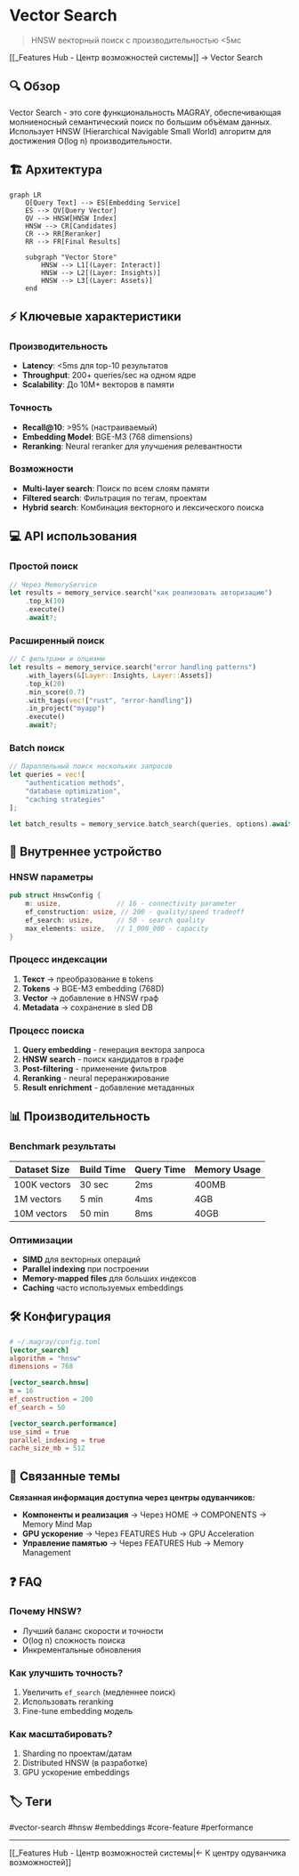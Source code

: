 # Vector Search

> HNSW векторный поиск с производительностью <5мс

[[_Features Hub - Центр возможностей системы]] → Vector Search

## 🔍 Обзор

Vector Search - это core функциональность MAGRAY, обеспечивающая молниеносный семантический поиск по большим объёмам данных. Использует HNSW (Hierarchical Navigable Small World) алгоритм для достижения O(log n) производительности.

## 🏗️ Архитектура

```mermaid
graph LR
    Q[Query Text] --> ES[Embedding Service]
    ES --> QV[Query Vector]
    QV --> HNSW[HNSW Index]
    HNSW --> CR[Candidates]
    CR --> RR[Reranker]
    RR --> FR[Final Results]
    
    subgraph "Vector Store"
        HNSW --> L1[(Layer: Interact)]
        HNSW --> L2[(Layer: Insights)]
        HNSW --> L3[(Layer: Assets)]
    end
```

## ⚡ Ключевые характеристики

### Производительность
- **Latency**: <5ms для top-10 результатов
- **Throughput**: 200+ queries/sec на одном ядре
- **Scalability**: До 10M+ векторов в памяти

### Точность
- **Recall@10**: >95% (настраиваемый)
- **Embedding Model**: BGE-M3 (768 dimensions)
- **Reranking**: Neural reranker для улучшения релевантности

### Возможности
- **Multi-layer search**: Поиск по всем слоям памяти
- **Filtered search**: Фильтрация по тегам, проектам
- **Hybrid search**: Комбинация векторного и лексического поиска

## 💻 API использования

### Простой поиск

```rust
// Через MemoryService
let results = memory_service.search("как реализовать авторизацию")
    .top_k(10)
    .execute()
    .await?;
```

### Расширенный поиск

```rust
// С фильтрами и опциями
let results = memory_service.search("error handling patterns")
    .with_layers(&[Layer::Insights, Layer::Assets])
    .top_k(20)
    .min_score(0.7)
    .with_tags(vec!["rust", "error-handling"])
    .in_project("myapp")
    .execute()
    .await?;
```

### Batch поиск

```rust
// Параллельный поиск нескольких запросов
let queries = vec![
    "authentication methods",
    "database optimization",
    "caching strategies"
];

let batch_results = memory_service.batch_search(queries, options).await?;
```

## 🔧 Внутреннее устройство

### HNSW параметры

```rust
pub struct HnswConfig {
    m: usize,              // 16 - connectivity parameter
    ef_construction: usize, // 200 - quality/speed tradeoff
    ef_search: usize,      // 50 - search quality
    max_elements: usize,   // 1_000_000 - capacity
}
```

### Процесс индексации

1. **Текст** → преобразование в tokens
2. **Tokens** → BGE-M3 embedding (768D)
3. **Vector** → добавление в HNSW граф
4. **Metadata** → сохранение в sled DB

### Процесс поиска

1. **Query embedding** - генерация вектора запроса
2. **HNSW search** - поиск кандидатов в графе
3. **Post-filtering** - применение фильтров
4. **Reranking** - neural переранжирование
5. **Result enrichment** - добавление метаданных

## 📊 Производительность

### Benchmark результаты

| Dataset Size | Build Time | Query Time | Memory Usage |
|-------------|------------|------------|--------------|
| 100K vectors | 30 sec | 2ms | 400MB |
| 1M vectors | 5 min | 4ms | 4GB |
| 10M vectors | 50 min | 8ms | 40GB |

### Оптимизации

- **SIMD** для векторных операций
- **Parallel indexing** при построении
- **Memory-mapped files** для больших индексов
- **Caching** часто используемых embeddings

## 🛠️ Конфигурация

```toml
# ~/.magray/config.toml
[vector_search]
algorithm = "hnsw"
dimensions = 768

[vector_search.hnsw]
m = 16
ef_construction = 200
ef_search = 50

[vector_search.performance]
use_simd = true
parallel_indexing = true
cache_size_mb = 512
```

## 🔗 Связанные темы

**Связанная информация доступна через центры одуванчиков:**
- **Компоненты и реализация** → Через HOME → COMPONENTS → Memory Mind Map
- **GPU ускорение** → Через FEATURES Hub → GPU Acceleration
- **Управление памятью** → Через FEATURES Hub → Memory Management

## ❓ FAQ

### Почему HNSW?
- Лучший баланс скорости и точности
- O(log n) сложность поиска
- Инкрементальные обновления

### Как улучшить точность?
1. Увеличить `ef_search` (медленнее поиск)
2. Использовать reranking
3. Fine-tune embedding модель

### Как масштабировать?
1. Sharding по проектам/датам
2. Distributed HNSW (в разработке)
3. GPU ускорение embeddings

## 🏷️ Теги

#vector-search #hnsw #embeddings #core-feature #performance

---
[[_Features Hub - Центр возможностей системы|← К центру одуванчика возможностей]]